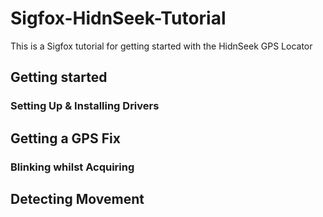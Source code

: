 # Sigfox-HidnSeek-Tutorial
This is a Sigfox tutorial for getting started with the HidnSeek GPS Locator

## Getting started

### Setting Up & Installing Drivers

## Getting a GPS Fix

### Blinking whilst Acquiring

## Detecting Movement
